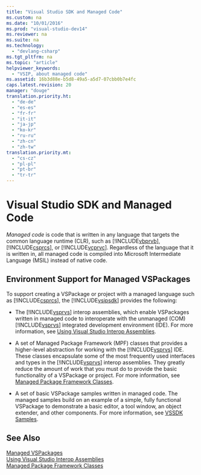 ```yaml
---
title: "Visual Studio SDK and Managed Code"
ms.custom: na
ms.date: "10/01/2016"
ms.prod: "visual-studio-dev14"
ms.reviewer: na
ms.suite: na
ms.technology: 
  - "devlang-csharp"
ms.tgt_pltfrm: na
ms.topic: "article"
helpviewer_keywords: 
  - "VSIP, about managed code"
ms.assetid: 16b3d88e-b5d8-49a5-a5d7-07cbb0b7e4fc
caps.latest.revision: 20
manager: "douge"
translation.priority.ht: 
  - "de-de"
  - "es-es"
  - "fr-fr"
  - "it-it"
  - "ja-jp"
  - "ko-kr"
  - "ru-ru"
  - "zh-cn"
  - "zh-tw"
translation.priority.mt: 
  - "cs-cz"
  - "pl-pl"
  - "pt-br"
  - "tr-tr"
---
```

# Visual Studio SDK and Managed Code
*Managed code* is code that is written in any language that targets the common language runtime (CLR), such as [!INCLUDE[vbprvb](../VS_debugger/includes/vbprvb_md.md)], [!INCLUDE[csprcs](../VS_debugger/includes/csprcs_md.md)], or [!INCLUDE[vcprvc](../VS_debugger/includes/vcprvc_md.md)]. Regardless of the language that it is written in, all managed code is compiled into Microsoft Intermediate Language (MSIL) instead of native code.  
  
## Environment Support for Managed VSPackages  
 To support creating a VSPackage or project with a managed language such as [!INCLUDE[csprcs](../VS_debugger/includes/csprcs_md.md)], the [!INCLUDE[vsipsdk](../VS_IDE/includes/vsipsdk_md.md)] provides the following:  
  
-   The [!INCLUDE[vsprvs](../dv_TeamTestALM/includes/vsprvs_md.md)] interop assemblies, which enable VSPackages written in managed code to interoperate with the unmanaged (COM) [!INCLUDE[vsprvs](../dv_TeamTestALM/includes/vsprvs_md.md)] integrated development environment (IDE). For more information, see [Using Visual Studio Interop Assemblies](../Topic/Using%20Visual%20Studio%20Interop%20Assemblies.md).  
  
-   A set of Managed Package Framework (MPF) classes that provides a higher-level abstraction for working with the [!INCLUDE[vsprvs](../dv_TeamTestALM/includes/vsprvs_md.md)] IDE. These classes encapsulate some of the most frequently used interfaces and types in the [!INCLUDE[vsprvs](../dv_TeamTestALM/includes/vsprvs_md.md)] interop assemblies. They greatly reduce the amount of work that you must do to provide the basic functionality of a VSPackage or project. For more information, see [Managed Package Framework Classes](../VS_not_in_toc/managed-package-framework-classes.md).  
  
-   A set of basic VSPackage samples written in managed code. The managed samples build on an example of a simple, fully functional VSPackage to demonstrate a basic editor, a tool window, an object extender, and other components. For more information, see [VSSDK Samples](../VS_not_in_toc/vssdk-samples.md).  
  
## See Also  
 [Managed VSPackages](../VS_not_in_toc/managed-vspackages.md)   
 [Using Visual Studio Interop Assemblies](../Topic/Using%20Visual%20Studio%20Interop%20Assemblies.md)   
 [Managed Package Framework Classes](../VS_not_in_toc/managed-package-framework-classes.md)